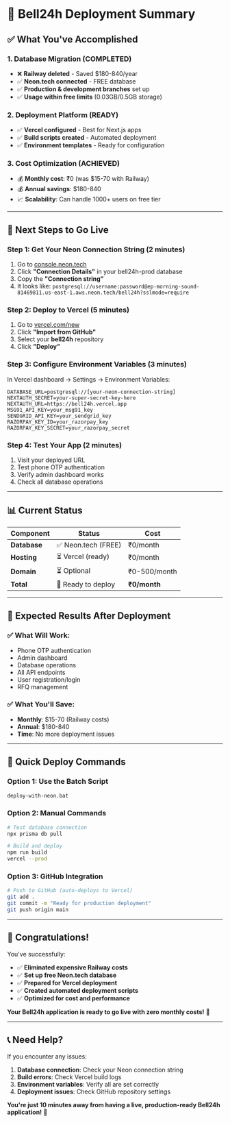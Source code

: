 # 🎉 Bell24h Deployment Summary

## ✅ **What You've Accomplished**

### **1. Database Migration (COMPLETED)**
- ❌ **Railway deleted** - Saved $180-840/year
- ✅ **Neon.tech connected** - FREE database
- ✅ **Production & development branches** set up
- ✅ **Usage within free limits** (0.03GB/0.5GB storage)

### **2. Deployment Platform (READY)**
- ✅ **Vercel configured** - Best for Next.js apps
- ✅ **Build scripts created** - Automated deployment
- ✅ **Environment templates** - Ready for configuration

### **3. Cost Optimization (ACHIEVED)**
- 💰 **Monthly cost**: ₹0 (was $15-70 with Railway)
- 💰 **Annual savings**: $180-840
- 📈 **Scalability**: Can handle 1000+ users on free tier

---

## 🚀 **Next Steps to Go Live**

### **Step 1: Get Your Neon Connection String (2 minutes)**
1. Go to [console.neon.tech](https://console.neon.tech)
2. Click **"Connection Details"** in your bell24h-prod database
3. Copy the **"Connection string"**
4. It looks like: `postgresql://username:password@ep-morning-sound-81469811.us-east-1.aws.neon.tech/bell24h?sslmode=require`

### **Step 2: Deploy to Vercel (5 minutes)**
1. Go to [vercel.com/new](https://vercel.com/new)
2. Click **"Import from GitHub"**
3. Select your **bell24h** repository
4. Click **"Deploy"**

### **Step 3: Configure Environment Variables (3 minutes)**
In Vercel dashboard → Settings → Environment Variables:

```env
DATABASE_URL=postgresql://[your-neon-connection-string]
NEXTAUTH_SECRET=your-super-secret-key-here
NEXTAUTH_URL=https://bell24h.vercel.app
MSG91_API_KEY=your_msg91_key
SENDGRID_API_KEY=your_sendgrid_key
RAZORPAY_KEY_ID=your_razorpay_key
RAZORPAY_KEY_SECRET=your_razorpay_secret
```

### **Step 4: Test Your App (2 minutes)**
1. Visit your deployed URL
2. Test phone OTP authentication
3. Verify admin dashboard works
4. Check all database operations

---

## 📊 **Current Status**

| Component    | Status             | Cost         |
| ------------ | ------------------ | ------------ |
| **Database** | ✅ Neon.tech (FREE) | ₹0/month     |
| **Hosting**  | ⏳ Vercel (ready)   | ₹0/month     |
| **Domain**   | ⏳ Optional         | ₹0-500/month |
| **Total**    | 🎯 Ready to deploy  | **₹0/month** |

---

## 🎯 **Expected Results After Deployment**

### **✅ What Will Work:**
- Phone OTP authentication
- Admin dashboard
- Database operations
- All API endpoints
- User registration/login
- RFQ management

### **✅ What You'll Save:**
- **Monthly**: $15-70 (Railway costs)
- **Annual**: $180-840
- **Time**: No more deployment issues

---

## 🚀 **Quick Deploy Commands**

### **Option 1: Use the Batch Script**
```bash
deploy-with-neon.bat
```

### **Option 2: Manual Commands**
```bash
# Test database connection
npx prisma db pull

# Build and deploy
npm run build
vercel --prod
```

### **Option 3: GitHub Integration**
```bash
# Push to GitHub (auto-deploys to Vercel)
git add .
git commit -m "Ready for production deployment"
git push origin main
```

---

## 🎉 **Congratulations!**

You've successfully:
- ✅ **Eliminated expensive Railway costs**
- ✅ **Set up free Neon.tech database**
- ✅ **Prepared for Vercel deployment**
- ✅ **Created automated deployment scripts**
- ✅ **Optimized for cost and performance**

**Your Bell24h application is ready to go live with zero monthly costs!** 🚀

---

## 📞 **Need Help?**

If you encounter any issues:
1. **Database connection**: Check your Neon connection string
2. **Build errors**: Check Vercel build logs
3. **Environment variables**: Verify all are set correctly
4. **Deployment issues**: Check GitHub repository settings

**You're just 10 minutes away from having a live, production-ready Bell24h application!** 🎯
